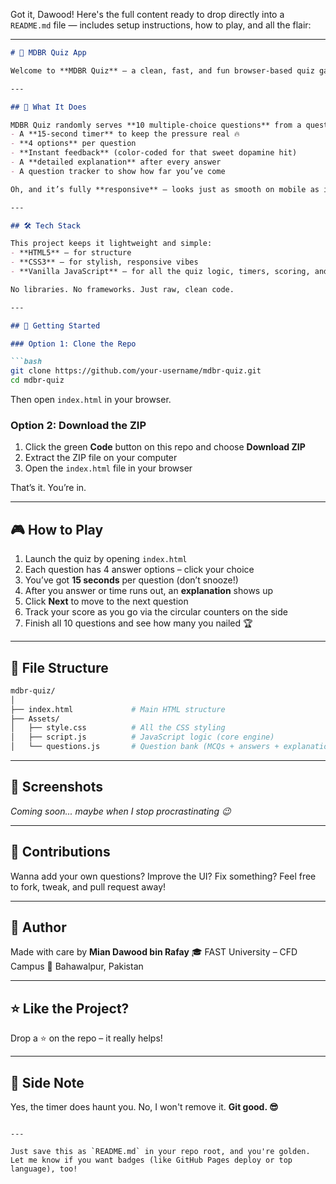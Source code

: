 Got it, Dawood! Here's the full content ready to drop directly into a `README.md` file — includes setup instructions, how to play, and all the flair:

---

````markdown
# 🧠 MDBR Quiz App

Welcome to **MDBR Quiz** – a clean, fast, and fun browser-based quiz game built with plain HTML, CSS, and JavaScript. Whether you're flexing your brain cells or just killing time, this app’s got your back.

---

## 🎯 What It Does

MDBR Quiz randomly serves **10 multiple-choice questions** from a question pool, each with:
- A **15-second timer** to keep the pressure real 🔥
- **4 options** per question
- **Instant feedback** (color-coded for that sweet dopamine hit)
- A **detailed explanation** after every answer
- A question tracker to show how far you’ve come

Oh, and it’s fully **responsive** – looks just as smooth on mobile as it does on desktop.

---

## 🛠️ Tech Stack

This project keeps it lightweight and simple:
- **HTML5** – for structure
- **CSS3** – for stylish, responsive vibes
- **Vanilla JavaScript** – for all the quiz logic, timers, scoring, and DOM magic

No libraries. No frameworks. Just raw, clean code.

---

## 🚀 Getting Started

### Option 1: Clone the Repo

```bash
git clone https://github.com/your-username/mdbr-quiz.git
cd mdbr-quiz
````

Then open `index.html` in your browser.

### Option 2: Download the ZIP

1. Click the green **Code** button on this repo and choose **Download ZIP**
2. Extract the ZIP file on your computer
3. Open the `index.html` file in your browser

That’s it. You’re in.

---

## 🎮 How to Play

1. Launch the quiz by opening `index.html`
2. Each question has 4 answer options – click your choice
3. You’ve got **15 seconds** per question (don’t snooze!)
4. After you answer or time runs out, an **explanation** shows up
5. Click **Next** to move to the next question
6. Track your score as you go via the circular counters on the side
7. Finish all 10 questions and see how many you nailed 🏆

---

## 📁 File Structure

```bash
mdbr-quiz/
│
├── index.html             # Main HTML structure
├── Assets/
│   ├── style.css          # All the CSS styling
│   ├── script.js          # JavaScript logic (core engine)
│   └── questions.js       # Question bank (MCQs + answers + explanations)
```

---

## 📸 Screenshots

*Coming soon... maybe when I stop procrastinating 😉*

---

## 🤝 Contributions

Wanna add your own questions? Improve the UI? Fix something?
Feel free to fork, tweak, and pull request away!

---

## 📢 Author

Made with care by **Mian Dawood bin Rafay**
🎓 FAST University – CFD Campus
📍 Bahawalpur, Pakistan

---

## ⭐ Like the Project?

Drop a ⭐ on the repo – it really helps!

---

## 🧩 Side Note

Yes, the timer does haunt you.
No, I won't remove it.
**Git good. 😎**

```

---

Just save this as `README.md` in your repo root, and you're golden. Let me know if you want badges (like GitHub Pages deploy or top language), too!
```
